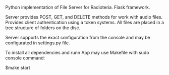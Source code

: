 Python implementation of File Server for Radioteria. Flask framework. 

Server provides POST, GET, and DELETE methods for work with audio files.
Provides client authentication using a token systems.
All files are placed in a tree structure of folders on the disc.

Server supports the exact configuration from the console and may be configurated in settings.py file.

To install all dependencies and runn App may use Makefile with sudo console command:

$make start
